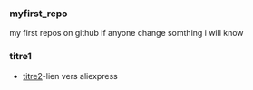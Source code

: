 ### myfirst_repo
my first repos on github 
if anyone change somthing i will know 
### titre1
* [titre2](https://fr.aliexpress.com/w/wholesale-laser-graveur-.html?spm=a2g0o.detail.search.0)-lien vers aliexpress



